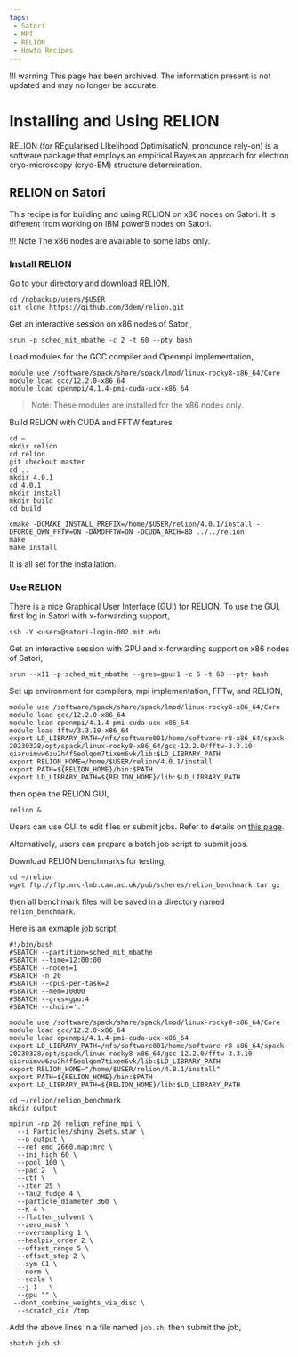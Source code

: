 ```yaml
---
tags:
 - Satori
 - MPI
 - RELION
 - Howto Recipes
---
```


!!! warning
    This page has been archived. The information present is not updated and may no longer be accurate.

# Installing and Using RELION

RELION (for REgularised LIkelihood OptimisatioN, pronounce rely-on) is a software package that employs an empirical Bayesian approach for electron cryo-microscopy (cryo-EM) structure determination. 

## RELION on Satori 

This recipe is for building and using RELION on x86 nodes on Satori. It is different from working on IBM power9 nodes on Satori.

!!! Note
    The x86 nodes are available to some labs only. 

### Install RELION

Go to your directory and download RELION,
```
cd /nobackup/users/$USER
git clone https://github.com/3dem/relion.git
```

Get an interactive session on x86 nodes of Satori,
```
srun -p sched_mit_mbathe -c 2 -t 60 --pty bash
```

Load modules for the GCC compiler and Openmpi implementation,  
```
module use /software/spack/share/spack/lmod/linux-rocky8-x86_64/Core
module load gcc/12.2.0-x86_64  
module load openmpi/4.1.4-pmi-cuda-ucx-x86_64 
```

> Note: These modules are installed for the x86 nodes only. 

Build RELION with CUDA and FFTW features,
```
cd ~
mkdir relion
cd relion
git checkout master 
cd ..
mkdir 4.0.1
cd 4.0.1
mkdir install
mkdir build
cd build

cmake -DCMAKE_INSTALL_PREFIX=/home/$USER/relion/4.0.1/install -DFORCE_OWN_FFTW=ON -DAMDFFTW=ON -DCUDA_ARCH=80 ../../relion
make
make install
```

It is all set for the installation.

### Use RELION

There is a nice Graphical User Interface (GUI) for RELION. To use the GUI, first log in Satori with x-forwarding support,
```
ssh -Y <user>@satori-login-002.mit.edu
```

Get an interactive session with GPU and x-forwarding support on x86 nodes of Satori,
```
srun --x11 -p sched_mit_mbathe --gres=gpu:1 -c 6 -t 60 --pty bash
```

Set up environment for compilers, mpi implementation, FFTw, and RELION,
```
module use /software/spack/share/spack/lmod/linux-rocky8-x86_64/Core
module load gcc/12.2.0-x86_64  
module load openmpi/4.1.4-pmi-cuda-ucx-x86_64 
module load fftw/3.3.10-x86_64
export LD_LIBRARY_PATH=/nfs/software001/home/software-r8-x86_64/spack-20230328/opt/spack/linux-rocky8-x86_64/gcc-12.2.0/fftw-3.3.10-qiaruimvw6zu2h4f5eolqom7tixem6vk/lib:$LD_LIBRARY_PATH
export RELION_HOME=/home/$USER/relion/4.0.1/install
export PATH=${RELION_HOME}/bin:$PATH
export LD_LIBRARY_PATH=${RELION_HOME}/lib:$LD_LIBRARY_PATH
```

then open the RELION GUI, 
```
relion &
```

Users can use GUI to edit files or submit jobs. Refer to details on [this page](https://hpc.nih.gov/apps/RELION/index.html). 

Alternatively, users can prepare a batch job script to submit jobs. 

Download RELION benchmarks for testing, 
```
cd ~/relion
wget ftp://ftp.mrc-lmb.cam.ac.uk/pub/scheres/relion_benchmark.tar.gz
```
then all benchmark files will be saved in a directory named `relion_benchmark`.

Here is an exmaple job script,
```
#!/bin/bash
#SBATCH --partition=sched_mit_mbathe
#SBATCH --time=12:00:00
#SBATCH --nodes=1
#SBATCH -n 20
#SBATCH --cpus-per-task=2
#SBATCH --mem=10000
#SBATCH --gres=gpu:4
#SBATCH --chdir='.'

module use /software/spack/share/spack/lmod/linux-rocky8-x86_64/Core
module load gcc/12.2.0-x86_64
module load openmpi/4.1.4-pmi-cuda-ucx-x86_64
export LD_LIBRARY_PATH=/nfs/software001/home/software-r8-x86_64/spack-20230328/opt/spack/linux-rocky8-x86_64/gcc-12.2.0/fftw-3.3.10-qiaruimvw6zu2h4f5eolqom7tixem6vk/lib:$LD_LIBRARY_PATH
export RELION_HOME="/home/$USER/relion/4.0.1/install"
export PATH=${RELION_HOME}/bin:$PATH
export LD_LIBRARY_PATH=${RELION_HOME}/lib:$LD_LIBRARY_PATH

cd ~/relion/relion_benchmark
mkdir output

mpirun -np 20 relion_refine_mpi \
  --i Particles/shiny_2sets.star \
  --o output \
  --ref emd_2660.map:mrc \
  --ini_high 60 \
  --pool 100 \
  --pad 2  \
  --ctf \
  --iter 25 \
  --tau2_fudge 4 \
  --particle_diameter 360 \
  --K 4 \
  --flatten_solvent \
  --zero_mask \
  --oversampling 1 \
  --healpix_order 2 \
  --offset_range 5 \
  --offset_step 2 \
  --sym C1 \
  --norm \
  --scale \
  --j 1   \
  --gpu "" \
 --dont_combine_weights_via_disc \
  --scratch_dir /tmp
```

Add the above lines in a file named `job.sh`, then submit the job,
```
sbatch job.sh
```
